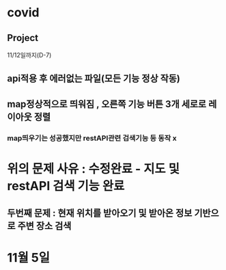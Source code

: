 # covid
## Project
11/12일까지(D-7)
## api적용 후 에러없는 파일(모든 기능 정상 작동)
## map정상적으로 띄워짐 , 오른쪽 기능 버튼 3개 세로로 레이아웃 정렬
### map띄우기는 성공했지만 restAPI관련 검색기능 등 동작 x 
# 위의 문제 사유 : 수정완료 - 지도 및 restAPI 검색 기능 완료
## 두번째 문제 : 현재 위치를 받아오기 및 받아온 정보 기반으로 주변 장소 검색
# 11월 5일
